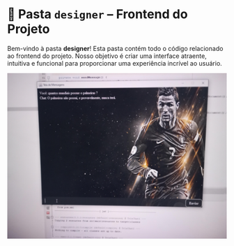 # 🎨 Pasta `designer` – Frontend do Projeto  

Bem-vindo à pasta **designer**! Esta pasta contém todo o código relacionado ao frontend do projeto. Nosso objetivo é criar uma interface atraente, intuitiva e funcional para proporcionar uma experiência incrível ao usuário.  

![CR7](img/exemplo.jpg)

